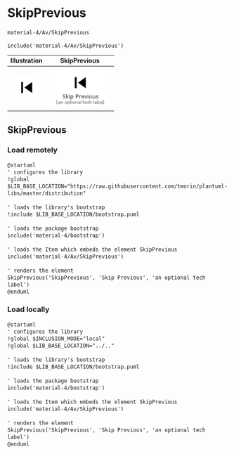# SkipPrevious


```text
material-4/Av/SkipPrevious
```

```text
include('material-4/Av/SkipPrevious')
```



| Illustration | SkipPrevious |
| :---: | :---: |
| ![illustration for Illustration](../../material-4/Av/SkipPrevious.png) | ![illustration for SkipPrevious](../../material-4/Av/SkipPrevious.Local.png) |




## SkipPrevious

### Load remotely
```plantuml
@startuml
' configures the library
!global $LIB_BASE_LOCATION="https://raw.githubusercontent.com/tmorin/plantuml-libs/master/distribution"

' loads the library's bootstrap
!include $LIB_BASE_LOCATION/bootstrap.puml

' loads the package bootstrap
include('material-4/bootstrap')

' loads the Item which embeds the element SkipPrevious
include('material-4/Av/SkipPrevious')

' renders the element
SkipPrevious('SkipPrevious', 'Skip Previous', 'an optional tech label')
@enduml
```

### Load locally
```plantuml
@startuml
' configures the library
!global $INCLUSION_MODE="local"
!global $LIB_BASE_LOCATION="../.."

' loads the library's bootstrap
!include $LIB_BASE_LOCATION/bootstrap.puml

' loads the package bootstrap
include('material-4/bootstrap')

' loads the Item which embeds the element SkipPrevious
include('material-4/Av/SkipPrevious')

' renders the element
SkipPrevious('SkipPrevious', 'Skip Previous', 'an optional tech label')
@enduml
```

